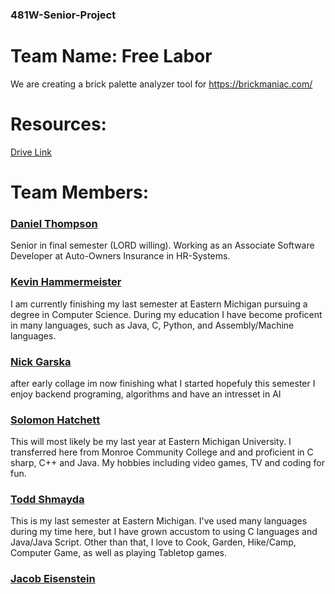 ### 481W-Senior-Project

# Team Name: Free Labor

We are creating a brick palette analyzer tool for https://brickmaniac.com/

# Resources:
[Drive Link](https://drive.google.com/drive/u/2/folders/1K710zoNXyk16zgeNn4rHGWfX0nVB6qtu)

# Team Members:

### [Daniel Thompson](https://github.com/danthomps1999)
Senior in final semester (LORD willing). Working as an Associate Software Developer at Auto-Owners Insurance in HR-Systems.

### [Kevin Hammermeister](https://github.com/khammerm)
I am currently finishing my last semester at Eastern Michigan pursuing a degree in Computer Science. During my education I have become proficent in many languages, such as Java, C, Python, and Assembly/Machine languages.

### [Nick Garska](https://github.com/Nick-Garska)

after early collage im now finishing what I started hopefuly this semester I enjoy backend programing, algorithms and have an intresset in AI

### [Solomon Hatchett](https://github.com/SoloTHatt)

This will most likely be my last year at Eastern Michigan University. I transferred here from Monroe Community College and and proficient in C sharp, C++ and Java. My hobbies including video games, TV and coding for fun.

### [Todd Shmayda](https://github.com/Desh776)

This is my last semester at Eastern Michigan. I've used many languages during my time here, but I have grown accustom to using C languages and Java/Java Script.
Other than that, I love to Cook, Garden, Hike/Camp, Computer Game, as well as playing Tabletop games.

### [Jacob Eisenstein](https://github.com/jeisenst)
